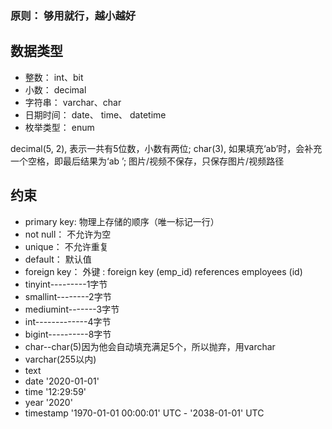 ### 原则： 够用就行，越小越好
## 数据类型
- 整数： int、bit
- 小数： decimal
- 字符串： varchar、char
- 日期时间： date、 time、 datetime
- 枚举类型： enum

decimal(5, 2), 表示一共有5位数，小数有两位;
char(3), 如果填充‘ab’时，会补充一个空格，即最后结果为‘ab ’;
图片/视频不保存，只保存图片/视频路径


## 约束
- primary key: 物理上存储的顺序（唯一标记一行）
- not null： 不允许为空
- unique： 不允许重复
- default： 默认值
- foreign key： 外键 : foreign key (emp_id) references employees (id)
- tinyint---------1字节
- smallint--------2字节
- mediumint-------3字节
- int-------------4字节
- bigint----------8字节
- char--char(5)因为他会自动填充满足5个，所以抛弃，用varchar
- varchar(255以内)
- text
- date '2020-01-01'
- time '12:29:59'
- year '2020'
- timestamp '1970-01-01 00:00:01' UTC - '2038-01-01' UTC
